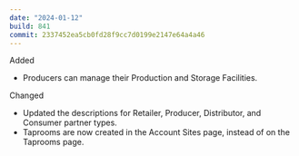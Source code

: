 ```yaml
---
date: "2024-01-12"
build: 841
commit: 2337452ea5cb0fd28f9cc7d0199e2147e64a4a46
---
```


Added
- Producers can manage their Production and Storage Facilities.

Changed
- Updated the descriptions for Retailer, Producer, Distributor, and Consumer partner types.
- Taprooms are now created in the Account Sites page, instead of on the Taprooms page.
